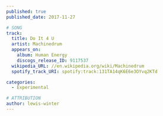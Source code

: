 ```yaml
---
published: true
published_date: 2017-11-27

# SONG
track:
  title: Do It 4 U
  artist: Machinedrum
  appears_on:
    album: Human Energy
    discogs_release_ID: 9117537
  wikipedia_URL: //en.wikipedia.org/wiki/Machinedrum
  spotify_track_URI: spotify:track:131TA14qK6E6e3OYvq2KTd

categories:
  - Experimental

# ATTRIBUTION
author: lewis-winter
---
```

